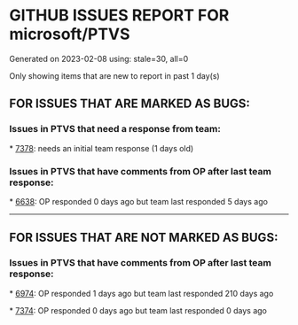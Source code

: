 
# GITHUB ISSUES REPORT FOR microsoft/PTVS


Generated on 2023-02-08 using: stale=30, all=0


Only showing items that are new to report in past 1 day(s)


## FOR ISSUES THAT ARE MARKED AS BUGS:


### Issues in PTVS that need a response from team:


\* [7378](https://github.com/microsoft/PTVS/issues/7378 "Conda env is missing after updating python latest version"): needs an initial team response (1 days old)

### Issues in PTVS that have comments from OP after last team response:


\* [6638](https://github.com/microsoft/PTVS/issues/6638 "Refactor rename incorrect when the referenced method is defined in another project. "): OP responded 0 days ago but team last responded 5 days ago

---

## FOR ISSUES THAT ARE NOT MARKED AS BUGS:


### Issues in PTVS that have comments from OP after last team response:


\* [6974](https://github.com/microsoft/PTVS/issues/6974 "No IntelliSense when import folder under the workspace."): OP responded 1 days ago but team last responded 210 days ago

\* [7374](https://github.com/microsoft/PTVS/issues/7374 "LiveShare: Intellisense doesn't work. "): OP responded 0 days ago but team last responded 0 days ago
